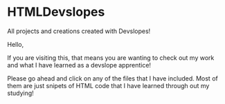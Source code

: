 # HTMLDevslopes
All projects and creations created with Devslopes! 

Hello,

If you are visiting this, that means you are wanting to check out my work and what I have learned as a devslope apprentice!

Please go ahead and click on any of the files that I have included. Most of them are just snipets of HTML code that I have learned through out my studying!


